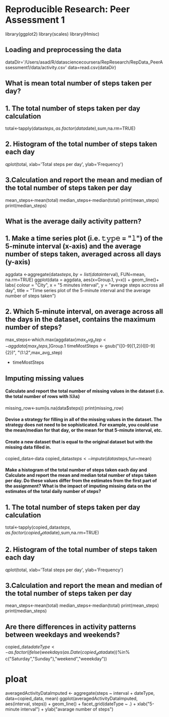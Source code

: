 # Reproducible Research: Peer Assessment 1

library(ggplot2)
library(scales)
library(Hmisc)
## Loading and preprocessing the data
dataDir='/Users/asad/R/datasciencecoursera/RepResearch/RepData_PeerAssessment1/data/activity.csv'
data=read.csv(dataDir)


## What is mean total number of steps taken per day?

## 1. The total number of steps taken per day calculation
total<-tapply(data$steps,as.factor(data$date),sum,na.rm=TRUE)

## 2. Histogram of the total number of steps taken each day

qplot(total, xlab='Total steps per day', ylab='Frequency')

## 3.Calculation and report the mean and median of the total number of steps taken per day
mean_steps<-mean(total)
median_steps<-median(total)
print(mean_steps)
print(median_steps)
## What is the average daily activity pattern?

## 1. Make a time series plot (i.e. 𝚝𝚢𝚙𝚎 = "𝚕") of the 5-minute interval (x-axis) and the average number of steps taken, averaged across all days (y-axis)
aggdata <-aggregate(data$steps, by=list(data$interval), 
  FUN=mean, na.rm=TRUE)
ggplot(data = aggdata, aes(x=Group.1, y=x)) + 
  geom_line()+
  labs( colour = "City",
        x = "5 minutes interval",
        y = "average steps accross all day",
        title = "Time series plot of the 5-minute interval and the average number of steps taken")

## 2. Which 5-minute interval, on average across all the days in the dataset, contains the maximum number of steps?
 max_steps<-which.max(aggdata$x)
max_avg_step<-aggdata[max_steps,]$Group.1
timeMostSteps <-  gsub("([0-9]{1,2})([0-9]{2})", "\\1:\\2",max_avg_step)
* timeMostSteps
## Imputing missing values

#### Calculate and report the total number of missing values in the dataset (i.e. the total number of rows with 𝙽𝙰s)
missing_row<-sum(is.na(data$steps))
print(missing_row)
#### Devise a strategy for filling in all of the missing values in the dataset. The strategy does not need to be sophisticated. For example, you could use the mean/median for that day, or the mean for that 5-minute interval, etc.
#### Create a new dataset that is equal to the original dataset but with the missing data filled in.
copied_data<-data
copied_data$steps<-impute(data$steps,fun=mean)
#### Make a histogram of the total number of steps taken each day and Calculate and report the mean and median total number of steps taken per day. Do these values differ from the estimates from the first part of the assignment? What is the impact of imputing missing data on the estimates of the total daily number of steps?

## 1. The total number of steps taken per day calculation
total<-tapply(copied_data$steps,as.factor(copied_data$date),sum,na.rm=TRUE)

## 2. Histogram of the total number of steps taken each day

qplot(total, xlab='Total steps per day', ylab='Frequency')

## 3.Calculation and report the mean and median of the total number of steps taken per day
mean_steps<-mean(total)
median_steps<-median(total)
print(mean_steps)
print(median_steps)
## Are there differences in activity patterns between weekdays and weekends?
copied_data$dateType<-as.factor(ifelse(weekdays(as.Date(copied_data$date))%in% c("Saturday","Sunday"),"weekend","weeekday"))
# ploat
averagedActivityDataImputed <- aggregate(steps ~ interval + dateType, data=copied_data, mean)
ggplot(averagedActivityDataImputed, aes(interval, steps)) + 
    geom_line() + 
    facet_grid(dateType ~ .) +
    xlab("5-minute interval") + 
    ylab("avarage number of steps")
